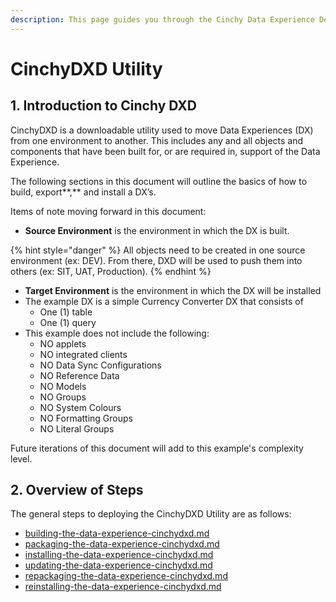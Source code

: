 ```yaml
---
description: This page guides you through the Cinchy Data Experience Deployment Utility.
---
```


# CinchyDXD Utility

## **1. Introduction to Cinchy DXD**

CinchyDXD is a downloadable utility used to move Data Experiences (DX) from one environment to another. This includes any and all objects and components that have been built for, or are required in, support of the Data Experience.

The following sections in this document will outline the basics of how to build, export**,** and install a DX’s.

Items of note moving forward in this document:

* **Source Environment** is the environment in which the DX is built.

{% hint style="danger" %}
All objects need to be created in one source environment (ex: DEV). From there, DXD will be used to push them into others (ex: SIT, UAT, Production).
{% endhint %}

* **Target Environment** is the environment in which the DX will be installed
* The example DX is a simple Currency Converter DX that consists of
  * One (1) table
  * One (1) query
* This example does not include the following:
  * NO applets
  * NO integrated clients
  * NO Data Sync Configurations
  * NO Reference Data
  * NO Models
  * NO Groups
  * NO System Colours
  * NO Formatting Groups
  * NO Literal Groups

Future iterations of this document will add to this example's complexity level.

## 2. Overview of Steps

The general steps to deploying the CinchyDXD Utility are as follows:

* [building-the-data-experience-cinchydxd.md](building-the-data-experience-cinchydxd.md "mention")
* [packaging-the-data-experience-cinchydxd.md](packaging-the-data-experience-cinchydxd.md "mention")
* [installing-the-data-experience-cinchydxd.md](installing-the-data-experience-cinchydxd.md "mention")
* [updating-the-data-experience-cinchydxd.md](updating-the-data-experience-cinchydxd.md "mention")
* [repackaging-the-data-experience-cinchydxd.md](repackaging-the-data-experience-cinchydxd.md "mention")
* [reinstalling-the-data-experience-cinchydxd.md](reinstalling-the-data-experience-cinchydxd.md "mention")
